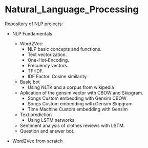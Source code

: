 # Natural_Language_Processing
 
Repository of NLP projects:

 - NLP Fundamentals
     * Word2Vec: 
       - NLP basic concepts and functions.
       - Text vectorization.
       - One-Hot-Encoding.
       - Frecuency vectors.
       - TF-IDF.
       - IDF Factor. Cosine similarity.
     * Basic bot
       - Using NLTK and a corpus from wikipedia
     * Aplication of the gensim vector with CBOW and Skipgram.
       - Songs Custom embedding with Gensim CBOW
       - Songs Custom embedding with Gensim Skipgram
       - Time Machine Custom embedding with Gensim
     * Text prediction
       - Using LSTM networks
     * Sentiment analysis of clothes reviews with LSTM.
     * Question and answer bot.
     
 - Word2Vec from scratch
